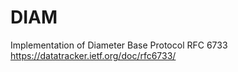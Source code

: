 # DIAM

Implementation of Diameter Base Protocol RFC 6733
https://datatracker.ietf.org/doc/rfc6733/



